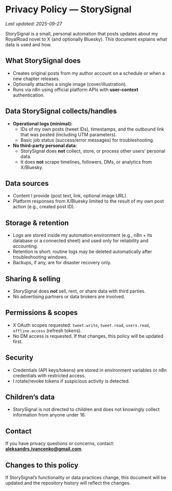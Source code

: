 # Privacy Policy — StorySignal

_Last updated: 2025-09-27_

StorySignal is a small, personal automation that posts updates about my RoyalRoad novel to X (and optionally Bluesky). This document explains what data is used and how.

## What StorySignal does
- Creates original posts from my author account on a schedule or when a new chapter releases.
- Optionally attaches a single image (cover/illustration).
- Runs via n8n using official platform APIs with **user-context** authentication.

## Data StorySignal collects/handles
- **Operational logs (minimal):**
  - IDs of my own posts (tweet IDs), timestamps, and the outbound link that was posted (including UTM parameters).
  - Basic job status (success/error messages) for troubleshooting.
- **No third‑party personal data:**
  - StorySignal does **not** collect, store, or process other users’ personal data.
  - It does **not** scrape timelines, followers, DMs, or analytics from X/Bluesky.

## Data sources
- Content I provide (post text, link, optional image URL).
- Platform responses from X/Bluesky limited to the result of my own post action (e.g., created post ID).

## Storage & retention
- Logs are stored inside my automation environment (e.g., n8n + its database or a connected sheet) and used only for reliability and accounting.
- Retention is short: routine logs may be deleted automatically after troubleshooting windows.
- Backups, if any, are for disaster recovery only.

## Sharing & selling
- StorySignal does **not** sell, rent, or share data with third parties.
- No advertising partners or data brokers are involved.

## Permissions & scopes
- X OAuth scopes requested: `tweet.write`, `tweet.read`, `users.read`, `offline.access` (refresh tokens).
- No DM access is requested. If that changes, this policy will be updated first.

## Security
- Credentials (API keys/tokens) are stored in environment variables or n8n credentials with restricted access.
- I rotate/revoke tokens if suspicious activity is detected.

## Children’s data
- StorySignal is not directed to children and does not knowingly collect information from anyone under 16.

## Contact
If you have privacy questions or concerns, contact: **aleksandrs.ivancenko@gmail.com**.

## Changes to this policy
If StorySignal’s functionality or data practices change, this document will be updated and the repository history will reflect the changes.

